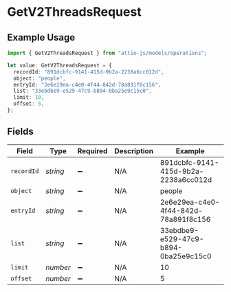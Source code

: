 # GetV2ThreadsRequest

## Example Usage

```typescript
import { GetV2ThreadsRequest } from "attio-js/models/operations";

let value: GetV2ThreadsRequest = {
  recordId: "891dcbfc-9141-415d-9b2a-2238a6cc012d",
  object: "people",
  entryId: "2e6e29ea-c4e0-4f44-842d-78a891f8c156",
  list: "33ebdbe9-e529-47c9-b894-0ba25e9c15c0",
  limit: 10,
  offset: 5,
};
```

## Fields

| Field                                | Type                                 | Required                             | Description                          | Example                              |
| ------------------------------------ | ------------------------------------ | ------------------------------------ | ------------------------------------ | ------------------------------------ |
| `recordId`                           | *string*                             | :heavy_minus_sign:                   | N/A                                  | 891dcbfc-9141-415d-9b2a-2238a6cc012d |
| `object`                             | *string*                             | :heavy_minus_sign:                   | N/A                                  | people                               |
| `entryId`                            | *string*                             | :heavy_minus_sign:                   | N/A                                  | 2e6e29ea-c4e0-4f44-842d-78a891f8c156 |
| `list`                               | *string*                             | :heavy_minus_sign:                   | N/A                                  | 33ebdbe9-e529-47c9-b894-0ba25e9c15c0 |
| `limit`                              | *number*                             | :heavy_minus_sign:                   | N/A                                  | 10                                   |
| `offset`                             | *number*                             | :heavy_minus_sign:                   | N/A                                  | 5                                    |